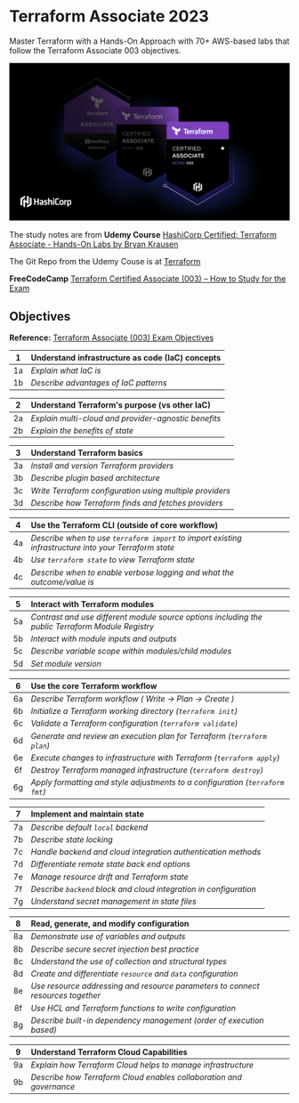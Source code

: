 # Terraform Associate 2023
Master Terraform with a Hands-On Approach with 70+ AWS-based labs that follow the Terraform Associate 003 objectives.

![Alt text](assets/TF_associate_003.png)

The study notes are from **Udemy Course** [HashiCorp Certified: Terraform Associate - Hands-On Labs by Bryan Krausen](https://www.udemy.com/course/terraform-hands-on-labs/)

The Git Repo from the Udemy Couse is at [Terraform](https://github.com/btkrausen/hashicorp/tree/master/terraform)

**FreeCodeCamp** [Terraform Certified Associate (003) – How to Study for the Exam](https://www.freecodecamp.org/news/terraform-certified-associate-003-study-notes/)

## Objectives
**Reference:** [Terraform Associate (003) Exam Objectives](https://developer.hashicorp.com/certifications/infrastructure-automation)

|**1** |**Understand infrastructure as code (IaC) concepts**|
|:-----:|:--------------|
|1a	|_Explain what IaC is_|
|1b	|_Describe advantages of IaC patterns_| 

|**2**	|**Understand Terraform's purpose (vs other IaC)**|
|:-----:|:--------------|
|2a	|_Explain multi-cloud and provider-agnostic benefits_|
|2b	|_Explain the benefits of state_|

|**3**	|**Understand Terraform basics**|
|:-----:|:--------------|
|3a	|_Install and version Terraform providers_|
|3b	|_Describe plugin based architecture_|
|3c	|_Write Terraform configuration using multiple providers_|
|3d	|_Describe how Terraform finds and fetches providers_|

|**4**	|**Use the Terraform CLI (outside of core workflow)**|
|:-----:|:--------------|
|4a	|_Describe when to use `terraform import` to import existing infrastructure into your Terraform state_|
|4b	|_Use `terraform state` to view Terraform state_|
|4c	|_Describe when to enable verbose logging and what the outcome/value is_|

|**5**	|**Interact with Terraform modules**|
|:-----:|:--------------|
|5a	|_Contrast and use different module source options including the public Terraform Module Registry_|
|5b	|_Interact with module inputs and outputs_|
|5c	|_Describe variable scope within modules/child modules_|
|5d	|_Set module version_|

|**6**	|**Use the core Terraform workflow**|
|:-----:|:--------------|
|6a	|_Describe Terraform workflow ( Write -> Plan -> Create )_|
|6b	|_Initialize a Terraform working directory (`terraform init`)_|
|6c	|_Validate a Terraform configuration (`terraform validate`)_|
|6d	|_Generate and review an execution plan for Terraform (`terraform plan`)_|
|6e	|_Execute changes to infrastructure with Terraform (`terraform apply`)_|
|6f	|_Destroy Terraform managed infrastructure (`terraform destroy`)_|
|6g	|_Apply formatting and style adjustments to a configuration (`terraform fmt`)_|

|**7**	|**Implement and maintain state**|
|:-----:|:--------------|
|7a	|_Describe default `local` backend_|
|7b	|_Describe state locking_|
|7c	|_Handle backend and cloud integration authentication methods_|
|7d	|_Differentiate remote state back end options_|
|7e	|_Manage resource drift and Terraform state_|
|7f	|_Describe `backend` block and cloud integration in configuration_|
|7g	|_Understand secret management in state files_|

|**8**	|**Read, generate, and modify configuration**|
|:-----:|:--------------|
|8a	|_Demonstrate use of variables and outputs_|
|8b	|_Describe secure secret injection best practice_|
|8c	|_Understand the use of collection and structural types_|
|8d	|_Create and differentiate `resource` and `data` configuration_|
|8e	|_Use resource addressing and resource parameters to connect resources together_|
|8f	|_Use HCL and Terraform functions to write configuration_|
|8g	|_Describe built-in dependency management (order of execution based)_|

|**9**	|**Understand Terraform Cloud Capabilities**|
|:-----:|:--------------|
|9a	|_Explain how Terraform Cloud helps to manage infrastructure_|
|9b	|_Describe how Terraform Cloud enables collaboration and governance_|
